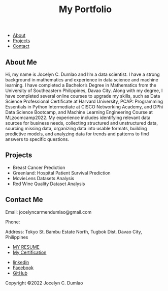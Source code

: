 <!DOCTYPE html>
<html>
  <head>
    <link rel="stylesheet" type="text/css" href="style.css">
  </head>
  <body>
    <header>
      <h1>My Portfolio</h1>
    </header>
    <nav>
      <ul>
        <li><a href="#about">About</a></li>
        <li><a href="#projects">Projects</a></li>
        <li><a href="#contact">Contact</a></li>
      </ul>
    </nav>
    <main>
      <section id="about">
        <h2>About Me</h2>
        <p>Hi, my name is Jocelyn C. Dumlao and I’m a data scientist. I have a strong background in mathematics and experience in data science and machine learning. I have completed a Bachelor’s Degree in Mathematics from the University of Southeastern Philippines, Davao City. Along with my degree, I have completed several online courses to upgrade my skills, such as Data Science Professional Certificate at Harvard University, PCAP: Programming Essentials in Python Intermediate at CISCO Networking Academy, and DPhi Data Science Bootcamp, and Machine Learning Engineering Course at MLzoomcamp2022. My experience includes identifying relevant data sources for business needs, collecting structured and unstructured data, sourcing missing data, organizing data into usable formats, building predictive models, and analyzing data for trends and patterns to find answers to specific questions.</p>
      </section>
      <section id="projects">
        <h2>Projects</h2>
        <ul>
          <li>Breast Cancer Prediction</li>
          <li>Greenland: Hospital Patient Survival Prediction</li>
          <li>MovieLens Datasets Analysis</li>
          <li>Red Wine Quality Dataset Analysis</li>
        </ul>
      </section>
      <section id="contact">
        <h2>Contact Me</h2>
        <p>Email: jocelyncarmendumlao@gmail.com</p>
        <p>Phone: </p>
        <p>Address: Tokyo St. Bambu Estate North, 
             Tugbok Dist. Davao City, Philippines</p>
           
   - [MY RESUME](https://github.com/jcdumlao14/resume-certification.git)          
   - [My Certification](https://github.com/jcdumlao14/resume-certification.git)
</ul>
          <ul class="icons">
		<li><a href="https://www.linkedin.com/in/jocelyn-dumlao-168921a8/" class="icon brands fa-linkedin-in"><span class="label">linkedin</span></a></li>
		<li><a href="https://www.facebook.com/jocelyncarmen.dumlao" class="icon brands fa-facebook-f"><span class="label">Facebook</span></a></li>
		<li><a href="https://github.com/jcdumlao14" class="icon brands fa-github"><span class="label">GitHub</span></a></li>
</ul>
</nav>
      </section>
    </main>
    <footer>
      <p>Copyright ©2022 Jocelyn C. Dumlao</p>
    </footer>
  </body>
</html>
